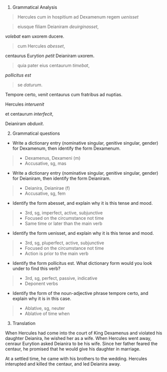 1. Grammatical Analysis

> Hercules cum in hospitium ad Dexamenum regem *uenisset*

> eiusque filiam Deianiram *deuirginasset*,

*volebat* eam uxorem ducere.

> cum Hercules *abesset*, 

centaurus Eurytion *petit* Deianiram uxorem. 

> quia pater eius centaurum *timebat*, 

*pollicitus est*

> se *daturum*.

Tempore certo, *venit* centaurus cum fratribus ad nuptias.

Hercules *interuenit* 

et centaurum *interfecit*, 

Deianiram *abduxit*.

2. Grammatical questions

- Write a dictionary entry (nominative singular, genitive singular, gender) for Dexamenum, then identify the form Dexamenum.
> - Dexamenus, Dexameni (m)
> - Accusative, sg, mas
- Write a dictionary entry (nominative singular, genitive singular, gender) for Deianiram, then identify the form Deianiram.
> - Deianira, Deianirae (f)
> - Accusative, sg, fem
- Identify the form abesset, and explain why it is this tense and mood. 
> - 3rd, sg, imperfect, active, subjunctive
> - Focused on the circumstance not time
> - Same time or later than the main verb
- Identify the form uenisset, and explain why it is this tense and mood.
> - 3rd, sg, pluperfect, active, subjunctive
> - Focused on the circumstance not time
> - Action is prior to the main verb
- Identify the form pollicitus est. What dictionary form would you look under to find this verb?
> - 3rd, sg, perfect, passive, indicative
> - Deponent verbs
- Identify the form of the noun-adjective phrase tempore certo, and explain why it is in this case.
> - Ablative, sg, neuter
> - Ablative of time when

3. Translation

When Hercules had come into the court of King Dexamenus and violated his daughter Deianira, he wished her as a wife. When Hercules went away, cenraur Eurytion asked Deianira to be his wife. Since her father feared the centaur, he promised that he would give his daughter in marriage. 

At a settled time, he came with his brothers to the wedding. Hercules interupted and killed the centaur, and led Deianira away.
